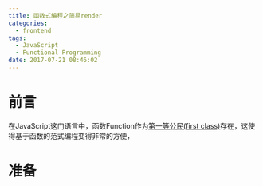 ```yaml
---
title: 函数式编程之简易render
categories:
  - frontend
tags:
  - JavaScript
  - Functional Programming
date: 2017-07-21 08:46:02
---
```


# 前言
在JavaScript这门语言中，函数Function作为[第一等公民(first class)](https://en.wikipedia.org/wiki/First-class_function)存在，这使得基于函数的范式编程变得非常的方便，

# 准备

# 
